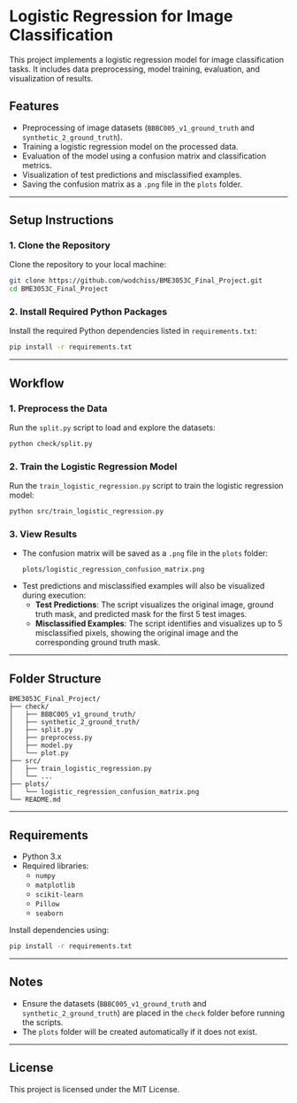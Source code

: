 # Logistic Regression for Image Classification

This project implements a logistic regression model for image classification tasks. It includes data preprocessing, model training, evaluation, and visualization of results.

## Features
- Preprocessing of image datasets (`BBBC005_v1_ground_truth` and `synthetic_2_ground_truth`).
- Training a logistic regression model on the processed data.
- Evaluation of the model using a confusion matrix and classification metrics.
- Visualization of test predictions and misclassified examples.
- Saving the confusion matrix as a `.png` file in the `plots` folder.

---

## Setup Instructions

### 1. Clone the Repository

Clone the repository to your local machine:

```bash
git clone https://github.com/wodchiss/BME3053C_Final_Project.git
cd BME3053C_Final_Project
```

### 2. Install Required Python Packages

Install the required Python dependencies listed in `requirements.txt`:

```bash
pip install -r requirements.txt
```

---

## Workflow

### 1. Preprocess the Data

Run the `split.py` script to load and explore the datasets:

```bash
python check/split.py
```

### 2. Train the Logistic Regression Model

Run the `train_logistic_regression.py` script to train the logistic regression model:

```bash
python src/train_logistic_regression.py
```

### 3. View Results

- The confusion matrix will be saved as a `.png` file in the `plots` folder:
  ```
  plots/logistic_regression_confusion_matrix.png
  ```
- Test predictions and misclassified examples will also be visualized during execution:
  - **Test Predictions**: The script visualizes the original image, ground truth mask, and predicted mask for the first 5 test images.
  - **Misclassified Examples**: The script identifies and visualizes up to 5 misclassified pixels, showing the original image and the corresponding ground truth mask.

---

## Folder Structure

```
BME3053C_Final_Project/
├── check/
│   ├── BBBC005_v1_ground_truth/
│   ├── synthetic_2_ground_truth/
│   ├── split.py
│   ├── preprocess.py
│   ├── model.py
│   └── plot.py
├── src/
│   ├── train_logistic_regression.py
│   └── ...
├── plots/
│   └── logistic_regression_confusion_matrix.png
└── README.md
```

---

## Requirements

- Python 3.x
- Required libraries:
  - `numpy`
  - `matplotlib`
  - `scikit-learn`
  - `Pillow`
  - `seaborn`

Install dependencies using:

```bash
pip install -r requirements.txt
```

---

## Notes

- Ensure the datasets (`BBBC005_v1_ground_truth` and `synthetic_2_ground_truth`) are placed in the `check` folder before running the scripts.
- The `plots` folder will be created automatically if it does not exist.

---

## License

This project is licensed under the MIT License.
